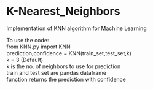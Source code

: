 # K-Nearest_Neighbors
<p>Implementation of KNN algorithm for Machine Learning<br></p>
To use the code:<br>
from KNN.py import KNN<br>
prediction,confidence = KNN(train_set,test_set,k)<br>
k = 3 (Default)<br>
k is the no. of neighbors to use for prediction<br>
train and test set are pandas dataframe<br>
function returns the prediction with confidence

